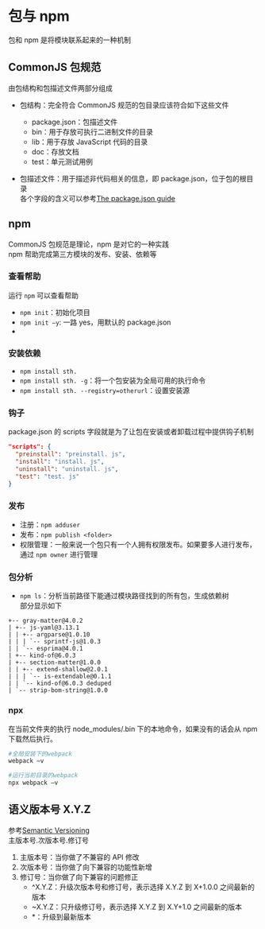 # 包与 npm

包和 npm 是将模块联系起来的一种机制

## CommonJS 包规范

由包结构和包描述文件两部分组成

- 包结构：完全符合 CommonJS 规范的包目录应该符合如下这些文件

  - package.json：包描述文件
  - bin：用于存放可执行二进制文件的目录
  - lib：用于存放 JavaScript 代码的目录
  - doc：存放文档
  - test：单元测试用例

- 包描述文件：用于描述非代码相关的信息，即 package.json，位于包的根目录  
  各个字段的含义可以参考[The package.json guide](https://nodejs.dev/the-package-json-guide)

## npm

CommonJS 包规范是理论，npm 是对它的一种实践  
npm 帮助完成第三方模块的发布、安装、依赖等

### 查看帮助

运行 `npm` 可以查看帮助

- `npm init`：初始化项目
- `npm init –y`: 一路 yes，用默认的 package.json
-

### 安装依赖

- `npm install sth.`
- `npm install sth. -g`：将一个包安装为全局可用的执行命令
- `npm install sth. --registry=otherurl`：设置安装源

### 钩子

package.json 的 scripts 字段就是为了让包在安装或者卸载过程中提供钩子机制

```json
"scripts": {
  "preinstall": "preinstall. js",
  "install": "install. js",
  "uninstall": "uninstall. js",
  "test": "test. js"
}
```

### 发布

- 注册：`npm adduser`
- 发布：`npm publish <folder>`
- 权限管理：一般来说一个包只有一个人拥有权限发布。如果要多人进行发布，通过 `npm owner` 进行管理

### 包分析

- `npm ls`：分析当前路径下能通过模块路径找到的所有包，生成依赖树  
  部分显示如下

```
+-- gray-matter@4.0.2
| +-- js-yaml@3.13.1
| | +-- argparse@1.0.10
| | | `-- sprintf-js@1.0.3
| | `-- esprima@4.0.1
| +-- kind-of@6.0.3
| +-- section-matter@1.0.0
| | +-- extend-shallow@2.0.1
| | | `-- is-extendable@0.1.1
| | `-- kind-of@6.0.3 deduped
| `-- strip-bom-string@1.0.0
```

### npx

在当前文件夹的执行 node_modules/.bin 下的本地命令，如果没有的话会从 npm 下载然后执行。

```bash
#全局安装下的webpack
webpack –v
```

```bash
#运行当前目录的webpack
npx webpack –v
```

## 语义版本号 X.Y.Z

参考[Semantic Versioning](https://semver.org/)  
主版本号.次版本号.修订号

1. 主版本号：当你做了不兼容的 API 修改
2. 次版本号：当你做了向下兼容的功能性新增
3. 修订号：当你做了向下兼容的问题修正
   - \^X.Y.Z：升级次版本号和修订号，表示选择 X.Y.Z 到 X+1.0.0 之间最新的版本
   - \~X.Y.Z：只升级修订号，表示选择 X.Y.Z 到 X.Y+1.0 之间最新的版本
   - \*：升级到最新版本
